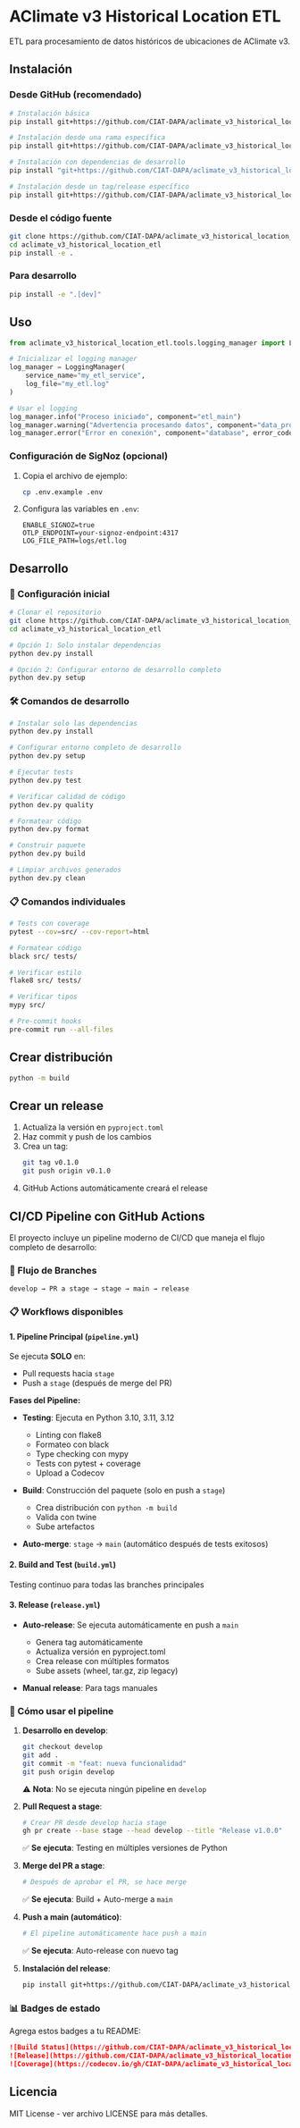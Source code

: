 # AClimate v3 Historical Location ETL

ETL para procesamiento de datos históricos de ubicaciones de AClimate v3.

## Instalación

### Desde GitHub (recomendado)

```bash
# Instalación básica
pip install git+https://github.com/CIAT-DAPA/aclimate_v3_historical_location_etl.git

# Instalación desde una rama específica
pip install git+https://github.com/CIAT-DAPA/aclimate_v3_historical_location_etl.git@main

# Instalación con dependencias de desarrollo
pip install "git+https://github.com/CIAT-DAPA/aclimate_v3_historical_location_etl.git[dev]"

# Instalación desde un tag/release específico
pip install git+https://github.com/CIAT-DAPA/aclimate_v3_historical_location_etl.git@v0.1.0
```

### Desde el código fuente

```bash
git clone https://github.com/CIAT-DAPA/aclimate_v3_historical_location_etl.git
cd aclimate_v3_historical_location_etl
pip install -e .
```

### Para desarrollo

```bash
pip install -e ".[dev]"
```

## Uso

```python
from aclimate_v3_historical_location_etl.tools.logging_manager import LoggingManager

# Inicializar el logging manager
log_manager = LoggingManager(
    service_name="my_etl_service",
    log_file="my_etl.log"
)

# Usar el logging
log_manager.info("Proceso iniciado", component="etl_main")
log_manager.warning("Advertencia procesando datos", component="data_processor")
log_manager.error("Error en conexión", component="database", error_code="DB001")
```

### Configuración de SigNoz (opcional)

1. Copia el archivo de ejemplo:

   ```bash
   cp .env.example .env
   ```

2. Configura las variables en `.env`:
   ```env
   ENABLE_SIGNOZ=true
   OTLP_ENDPOINT=your-signoz-endpoint:4317
   LOG_FILE_PATH=logs/etl.log
   ```

## Desarrollo

### 🚀 Configuración inicial

```bash
# Clonar el repositorio
git clone https://github.com/CIAT-DAPA/aclimate_v3_historical_location_etl.git
cd aclimate_v3_historical_location_etl

# Opción 1: Solo instalar dependencias
python dev.py install

# Opción 2: Configurar entorno de desarrollo completo
python dev.py setup
```

### 🛠️ Comandos de desarrollo

```bash
# Instalar solo las dependencias
python dev.py install

# Configurar entorno completo de desarrollo
python dev.py setup

# Ejecutar tests
python dev.py test

# Verificar calidad de código
python dev.py quality

# Formatear código
python dev.py format

# Construir paquete
python dev.py build

# Limpiar archivos generados
python dev.py clean
```

### 📋 Comandos individuales

```bash
# Tests con coverage
pytest --cov=src/ --cov-report=html

# Formatear código
black src/ tests/

# Verificar estilo
flake8 src/ tests/

# Verificar tipos
mypy src/

# Pre-commit hooks
pre-commit run --all-files
```

## Crear distribución

```bash
python -m build
```

## Crear un release

1. Actualiza la versión en `pyproject.toml`
2. Haz commit y push de los cambios
3. Crea un tag:
   ```bash
   git tag v0.1.0
   git push origin v0.1.0
   ```
4. GitHub Actions automáticamente creará el release

## CI/CD Pipeline con GitHub Actions

El proyecto incluye un pipeline moderno de CI/CD que maneja el flujo completo de desarrollo:

### 🔄 Flujo de Branches

```
develop → PR a stage → stage → main → release
```

### 📋 Workflows disponibles

#### 1. **Pipeline Principal** (`pipeline.yml`)

Se ejecuta **SOLO** en:

- Pull requests hacia `stage`
- Push a `stage` (después de merge del PR)

**Fases del Pipeline:**

- **Testing**: Ejecuta en Python 3.10, 3.11, 3.12

  - Linting con flake8
  - Formateo con black
  - Type checking con mypy
  - Tests con pytest + coverage
  - Upload a Codecov

- **Build**: Construcción del paquete (solo en push a `stage`)

  - Crea distribución con `python -m build`
  - Valida con twine
  - Sube artefactos

- **Auto-merge**: `stage` → `main` (automático después de tests exitosos)

#### 2. **Build and Test** (`build.yml`)

Testing continuo para todas las branches principales

#### 3. **Release** (`release.yml`)

- **Auto-release**: Se ejecuta automáticamente en push a `main`

  - Genera tag automáticamente
  - Actualiza versión en pyproject.toml
  - Crea release con múltiples formatos
  - Sube assets (wheel, tar.gz, zip legacy)

- **Manual release**: Para tags manuales

### 🚀 Cómo usar el pipeline

1. **Desarrollo en develop**:

   ```bash
   git checkout develop
   git add .
   git commit -m "feat: nueva funcionalidad"
   git push origin develop
   ```

   ⚠️ **Nota**: No se ejecuta ningún pipeline en `develop`

2. **Pull Request a stage**:

   ```bash
   # Crear PR desde develop hacia stage
   gh pr create --base stage --head develop --title "Release v1.0.0"
   ```

   ✅ **Se ejecuta**: Testing en múltiples versiones de Python

3. **Merge del PR a stage**:

   ```bash
   # Después de aprobar el PR, se hace merge
   ```

   ✅ **Se ejecuta**: Build + Auto-merge a `main`

4. **Push a main (automático)**:

   ```bash
   # El pipeline automáticamente hace push a main
   ```

   ✅ **Se ejecuta**: Auto-release con nuevo tag

5. **Instalación del release**:
   ```bash
   pip install git+https://github.com/CIAT-DAPA/aclimate_v3_historical_location_etl.git@v1.0.0
   ```

### 📊 Badges de estado

Agrega estos badges a tu README:

```markdown
![Build Status](https://github.com/CIAT-DAPA/aclimate_v3_historical_location_etl/workflows/AClimate%20v3%20Historical%20Location%20ETL%20Pipeline/badge.svg)
![Release](https://github.com/CIAT-DAPA/aclimate_v3_historical_location_etl/workflows/Release%20and%20Deploy/badge.svg)
![Coverage](https://codecov.io/gh/CIAT-DAPA/aclimate_v3_historical_location_etl/branch/main/graph/badge.svg)
```

## Licencia

MIT License - ver archivo LICENSE para más detalles.
